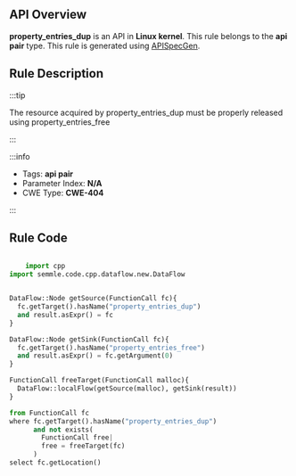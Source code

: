 ---
---


## API Overview
**property_entries_dup** is an API in **Linux kernel**. This rule belongs to the **api pair** type. This rule is generated using [APISpecGen](../../tools/APISpecGen).
## Rule Description

:::tip

The resource acquired by property_entries_dup must be properly released using property_entries_free

:::

:::info

- Tags: **api pair**
- Parameter Index: **N/A**
- CWE Type: **CWE-404**

:::

## Rule Code
```python

    import cpp
import semmle.code.cpp.dataflow.new.DataFlow


DataFlow::Node getSource(FunctionCall fc){
  fc.getTarget().hasName("property_entries_dup")
  and result.asExpr() = fc
}

DataFlow::Node getSink(FunctionCall fc){
  fc.getTarget().hasName("property_entries_free")
  and result.asExpr() = fc.getArgument(0)
}

FunctionCall freeTarget(FunctionCall malloc){
  DataFlow::localFlow(getSource(malloc), getSink(result))
}

from FunctionCall fc
where fc.getTarget().hasName("property_entries_dup")
      and not exists(
        FunctionCall free| 
        free = freeTarget(fc)
      )
select fc.getLocation()

    
```